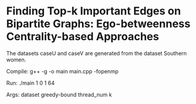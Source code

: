 # Finding Top-k Important Edges on Bipartite Graphs: Ego-betweenness Centrality-based Approaches

The datasets caseU and caseV are generated from the dataset Southern women.

Compile: g++ -g -o main main.cpp -fopenmp

Run: ./main 1 0 1 64

Args: dataset greedy-bound thread_num k
